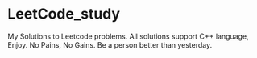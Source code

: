 # LeetCode_study
My Solutions to Leetcode problems. All solutions support C++ language, Enjoy.
No Pains, No Gains. 
Be a person better than yesterday.


